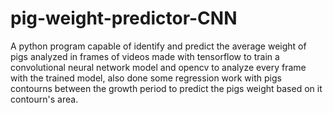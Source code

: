 # pig-weight-predictor-CNN

A python program capable of identify and predict the average weight of pigs
analyzed in frames of videos made with tensorflow to train a convolutional 
neural network model and opencv to analyze every frame with the trained model,
also done some regression work with pigs contourns between the growth period to 
predict the pigs weight based on it contourn's area.
